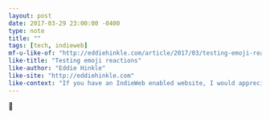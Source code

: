 ```yaml
---
layout: post
date: 2017-03-29 23:00:00 -0400
type: note
title: ""
tags: [tech, indieweb]
mf-u-like-of: "http://eddiehinkle.com/article/2017/03/testing-emoji-reactions.html"
like-title: "Testing emoji reactions"
like-author: "Eddie Hinkle"
like-site: "http://eddiehinkle.com"
like-context: "If you have an IndieWeb enabled website, I would appreciate the help. I’m asking that you send a webmention to this page with one of the following emoji"
---
```

🌮